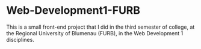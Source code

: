 # Web-Development1-FURB

This is a small front-end project that I did in the third semester of college, at the Regional University of Blumenau (FURB), in the Web Development 1 disciplines.
